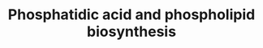 ---
annotations:
- id: PW:0000354
  parent: classic metabolic pathway
  type: Pathway Ontology
  value: glycerophospholipid metabolic pathway
authors:
- M.Braymer
- MaintBot
- CarolineMrejen
- Thomas
- Khanspers
- Ddigles
- Mkutmon
- Eweitz
description: 'Chorismate is an intermediate in the synthesis of the aromatic amino
  acids tyrosine, phenylalanine, and tryptophan and the vitamins, p-aminobenzoate
  and p-hydroxybenzoate (CITS:[Jones]). The series of reactions to chorismate, called
  the shikimate pathway, are common for all of the aforementioned compounds, at which
  point the pathway branches (CITS:[Jones][1943992]). One branch proceeds to tryptophan,
  one to phenylalanine and tyrosine, one to p-aminobenzoate, and one to p-hydroxybenzoate
  (CITS:[Jones][ 1943992]).  Aromatic amino acid biosynthesis in S. cerevisiae is
  controlled by a combination of feedback inhibition, activation of enzyme activity,
  and regulation of enzyme synthesis (CITS:[Jones][1943992]).  The carbon flow through
  the pathways is regulated primarily at the initial step and the branching points
  by the terminal end-products.  The initial step of chorismate biosynthesis can be
  catalyzed by two isoenzymes, one of which (ARO3) is inhibited by phenylalanine,
  and the other (ARO4) by tyrosine (CITS:[Jones][1943992]).  The first step in the
  phenylalanine-tyrosine branch is feedback inhibited by tyrosine and activated by
  tryptophan (CITS:[1943992]), and the first step in the tryptophan branch is feedback
  inhibited by tryptophan.  The transcriptional activator GCN4 regulates most of the
  genes encoding for the aromatic amino acid biosynthetic enzymes.  SOURCE: SGD pathways,
  http://pathway.yeastgenome.org/server.html'
last-edited: 2021-05-20
organisms:
- Saccharomyces cerevisiae
redirect_from:
- /index.php/Pathway:WP472
- /instance/WP472
- /instance/WP472_r117324
revision: r117324
schema-jsonld:
- '@context': https://schema.org/
  '@id': https://wikipathways.github.io/pathways/WP472.html
  '@type': Dataset
  creator:
    '@type': Organization
    name: WikiPathways
  description: 'Chorismate is an intermediate in the synthesis of the aromatic amino
    acids tyrosine, phenylalanine, and tryptophan and the vitamins, p-aminobenzoate
    and p-hydroxybenzoate (CITS:[Jones]). The series of reactions to chorismate, called
    the shikimate pathway, are common for all of the aforementioned compounds, at
    which point the pathway branches (CITS:[Jones][1943992]). One branch proceeds
    to tryptophan, one to phenylalanine and tyrosine, one to p-aminobenzoate, and
    one to p-hydroxybenzoate (CITS:[Jones][ 1943992]).  Aromatic amino acid biosynthesis
    in S. cerevisiae is controlled by a combination of feedback inhibition, activation
    of enzyme activity, and regulation of enzyme synthesis (CITS:[Jones][1943992]).  The
    carbon flow through the pathways is regulated primarily at the initial step and
    the branching points by the terminal end-products.  The initial step of chorismate
    biosynthesis can be catalyzed by two isoenzymes, one of which (ARO3) is inhibited
    by phenylalanine, and the other (ARO4) by tyrosine (CITS:[Jones][1943992]).  The
    first step in the phenylalanine-tyrosine branch is feedback inhibited by tyrosine
    and activated by tryptophan (CITS:[1943992]), and the first step in the tryptophan
    branch is feedback inhibited by tryptophan.  The transcriptional activator GCN4
    regulates most of the genes encoding for the aromatic amino acid biosynthetic
    enzymes.  SOURCE: SGD pathways, http://pathway.yeastgenome.org/server.html'
  keywords:
  - 1,2 diacylglycerol
  - AYR1
  - CDP-1,2-Diacylglycerol
  - CDP-choline
  - CDS1
  - CHO1
  - CHO2
  - CPT1
  - CRD1
  - CTP
  - GPT2
  - Glycerol-3-Phosphate
  - H2O
  - L-1-phosphatidyl-ethanolamine
  - L-serine
  - LPP1
  - Metabolite
  - NADP
  - NADPH
  - OPI3
  - PAH1
  - PGS1
  - PSD1
  - PSD2
  - Phosphate
  - SCT1
  - SLC1
  - glycerol
  - lysophosphatidic acid
  - phosphate
  - phosphatidic acid
  - pyrophosphate
  license: CC0
  name: Phosphatidic acid and phospholipid biosynthesis
seo: CreativeWork
title: Phosphatidic acid and phospholipid biosynthesis
wpid: WP472
---